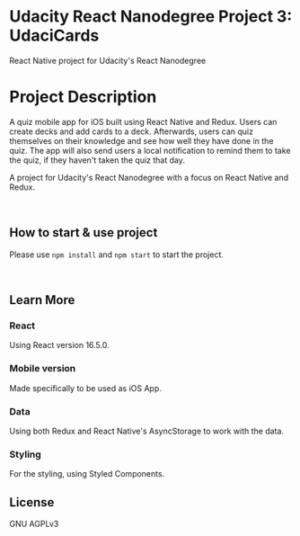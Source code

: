 # Udacity React Nanodegree Project 3: UdaciCards
React Native project for Udacity's React Nanodegree


# Project Description

A quiz mobile app for iOS built using React Native and Redux.
Users can create decks and add cards to a deck. Afterwards, users can quiz themselves on their knowledge and see how well they have done in the quiz. The app will also send users a local notification to remind them to take the quiz, if they haven't taken the quiz that day.

A project for Udacity's React Nanodegree with a focus on React Native and Redux. 

<br />

## How to start & use project

Please use `npm install` and `npm start` to start the project.

<br />

## Learn More

### React

Using React version 16.5.0.

### Mobile version

Made specifically to be used as iOS App. 

### Data

Using both Redux and React Native's AsyncStorage to work with the data.


### Styling

For the styling, using Styled Components.


## License
GNU AGPLv3
